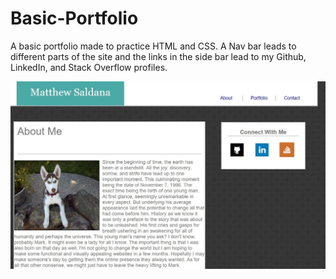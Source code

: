 # Basic-Portfolio

A basic portfolio made to practice HTML and CSS. A Nav bar leads to different parts of the site and the links in the side bar lead to my Github, LinkedIn, and Stack Overflow profiles.

![Basic Portfolio](./assets/images/BasicPort1.jpg)